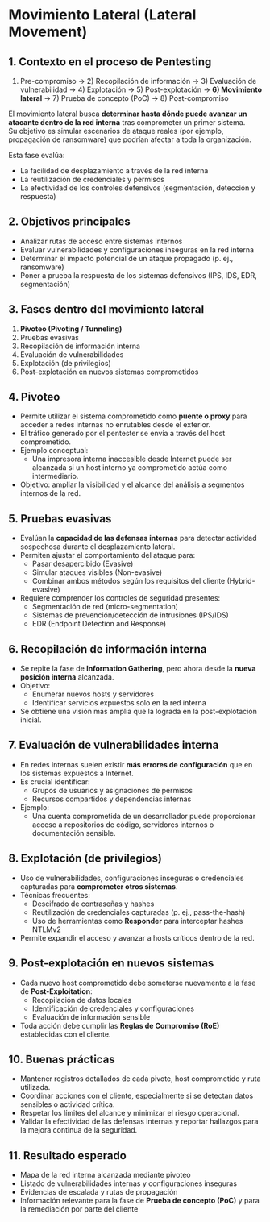 # Movimiento Lateral (Lateral Movement)

## 1. Contexto en el proceso de Pentesting
1) Pre-compromiso → 2) Recopilación de información → 3) Evaluación de vulnerabilidad → 4) Explotación → 5) Post-explotación → **6) Movimiento lateral** → 7) Prueba de concepto (PoC) → 8) Post-compromiso

El movimiento lateral busca **determinar hasta dónde puede avanzar un atacante dentro de la red interna** tras comprometer un primer sistema.  
Su objetivo es simular escenarios de ataque reales (por ejemplo, propagación de ransomware) que podrían afectar a toda la organización.

Esta fase evalúa:
- La facilidad de desplazamiento a través de la red interna
- La reutilización de credenciales y permisos
- La efectividad de los controles defensivos (segmentación, detección y respuesta)

## 2. Objetivos principales
- Analizar rutas de acceso entre sistemas internos
- Evaluar vulnerabilidades y configuraciones inseguras en la red interna
- Determinar el impacto potencial de un ataque propagado (p. ej., ransomware)
- Poner a prueba la respuesta de los sistemas defensivos (IPS, IDS, EDR, segmentación)

## 3. Fases dentro del movimiento lateral
1. **Pivoteo (Pivoting / Tunneling)**
2. Pruebas evasivas
3. Recopilación de información interna
4. Evaluación de vulnerabilidades
5. Explotación (de privilegios)
6. Post-explotación en nuevos sistemas comprometidos

## 4. Pivoteo
- Permite utilizar el sistema comprometido como **puente o proxy** para acceder a redes internas no enrutables desde el exterior.
- El tráfico generado por el pentester se envía a través del host comprometido.
- Ejemplo conceptual:
  - Una impresora interna inaccesible desde Internet puede ser alcanzada si un host interno ya comprometido actúa como intermediario.
- Objetivo: ampliar la visibilidad y el alcance del análisis a segmentos internos de la red.

## 5. Pruebas evasivas
- Evalúan la **capacidad de las defensas internas** para detectar actividad sospechosa durante el desplazamiento lateral.
- Permiten ajustar el comportamiento del ataque para:
  - Pasar desapercibido (Evasive)
  - Simular ataques visibles (Non-evasive)
  - Combinar ambos métodos según los requisitos del cliente (Hybrid-evasive)
- Requiere comprender los controles de seguridad presentes:
  - Segmentación de red (micro-segmentation)
  - Sistemas de prevención/detección de intrusiones (IPS/IDS)
  - EDR (Endpoint Detection and Response)

## 6. Recopilación de información interna
- Se repite la fase de **Information Gathering**, pero ahora desde la **nueva posición interna** alcanzada.
- Objetivo:
  - Enumerar nuevos hosts y servidores
  - Identificar servicios expuestos solo en la red interna
- Se obtiene una visión más amplia que la lograda en la post-explotación inicial.

## 7. Evaluación de vulnerabilidades interna
- En redes internas suelen existir **más errores de configuración** que en los sistemas expuestos a Internet.
- Es crucial identificar:
  - Grupos de usuarios y asignaciones de permisos
  - Recursos compartidos y dependencias internas
- Ejemplo:
  - Una cuenta comprometida de un desarrollador puede proporcionar acceso a repositorios de código, servidores internos o documentación sensible.

## 8. Explotación (de privilegios)
- Uso de vulnerabilidades, configuraciones inseguras o credenciales capturadas para **comprometer otros sistemas**.
- Técnicas frecuentes:
  - Descifrado de contraseñas y hashes
  - Reutilización de credenciales capturadas (p. ej., pass-the-hash)
  - Uso de herramientas como **Responder** para interceptar hashes NTLMv2
- Permite expandir el acceso y avanzar a hosts críticos dentro de la red.

## 9. Post-explotación en nuevos sistemas
- Cada nuevo host comprometido debe someterse nuevamente a la fase de **Post-Exploitation**:
  - Recopilación de datos locales
  - Identificación de credenciales y configuraciones
  - Evaluación de información sensible
- Toda acción debe cumplir las **Reglas de Compromiso (RoE)** establecidas con el cliente.

## 10. Buenas prácticas
- Mantener registros detallados de cada pivote, host comprometido y ruta utilizada.
- Coordinar acciones con el cliente, especialmente si se detectan datos sensibles o actividad crítica.
- Respetar los límites del alcance y minimizar el riesgo operacional.
- Validar la efectividad de las defensas internas y reportar hallazgos para la mejora continua de la seguridad.

## 11. Resultado esperado
- Mapa de la red interna alcanzada mediante pivoteo
- Listado de vulnerabilidades internas y configuraciones inseguras
- Evidencias de escalada y rutas de propagación
- Información relevante para la fase de **Prueba de concepto (PoC)** y para la remediación por parte del cliente
